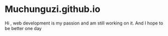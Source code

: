 # Muchunguzi.github.io
Hi ,  web development is my passion and am still working on it. And I hope to be better one day 
